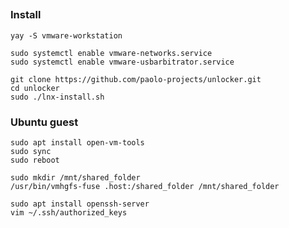##

### Install

```
yay -S vmware-workstation

sudo systemctl enable vmware-networks.service
sudo systemctl enable vmware-usbarbitrator.service
```

``` 
git clone https://github.com/paolo-projects/unlocker.git
cd unlocker
sudo ./lnx-install.sh
```

### Ubuntu guest

```
sudo apt install open-vm-tools
sudo sync
sudo reboot
```

```
sudo mkdir /mnt/shared_folder
/usr/bin/vmhgfs-fuse .host:/shared_folder /mnt/shared_folder
```

```
sudo apt install openssh-server
vim ~/.ssh/authorized_keys
```


